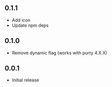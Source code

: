 ## 0.1.1
- Add icon
- Update npm deps

## 0.1.0
- Remove dynamic flag (works with purty 4.X.X)

## 0.0.1
- Initial release
